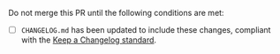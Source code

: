 <!--
  1: Populate a description immediately below these directions, if desired.
  2: Open the pull request.
  3: Check the box for any completed items in the checklist below.
  4: Merge the PR only when the entire checklist has been completed.
-->

Do not merge this PR until the following conditions are met:
- [ ] `CHANGELOG.md` has been updated to include these changes, compliant with the [Keep a Changelog standard](http://keepachangelog.com).
